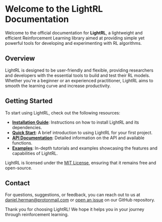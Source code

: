 # Welcome to the LightRL Documentation

Welcome to the official documentation for **LightRL**, a lightweight and efficient Reinforcement Learning library aimed at providing simple yet powerful tools for developing and experimenting with RL algorithms.

## Overview

LightRL is designed to be user-friendly and flexible, providing researchers and developers with the essential tools to build and test their RL models. Whether you're a beginner or an experienced practitioner, LightRL aims to smooth the learning curve and increase productivity.

## Getting Started

To start using LightRL, check out the following resources:

- **[Installation Guide](installation.md)**: Instructions on how to install LightRL and its dependencies.
- **[Quick Start](quickstart.md)**: A brief introduction to using LightRL for your first project.
- **[API Documentation](api.md)**: Detailed information on the API and available functions.
- **[Examples](examples.md)**: In-depth tutorials and examples showcasing the features and capabilities of LightRL.


LightRL is licensed under the [MIT License](license.md), ensuring that it remains free and open-source.

## Contact

For questions, suggestions, or feedback, you can reach out to us at [daniel.herman@protonmail.com](mailto:daniel.herman@protonmail.com) or [open an issue](https://github.com/detrin/lightrl/issues) on our GitHub repository.

Thank you for choosing LightRL! We hope it helps you in your journey through reinforcement learning.